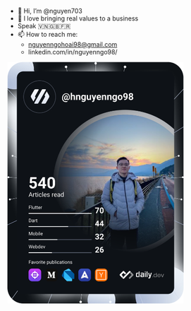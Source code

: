 - 👋 Hi, I’m @nguyen703
- 👀 I love bringing real values to a business
- Speak 🇻🇳🇬🇧🇫🇷
- 📫 How to reach me:
  + nguyenngohoai98@gmail.com
  + linkedin.com/in/nguyenngo98/

<a href="https://app.daily.dev/hnguyenngo98"><img src="https://github.com/nguyen703/nguyen703/blob/main/devcard.svg" width="400" alt="Nguyen's Dev Card"/></a>
